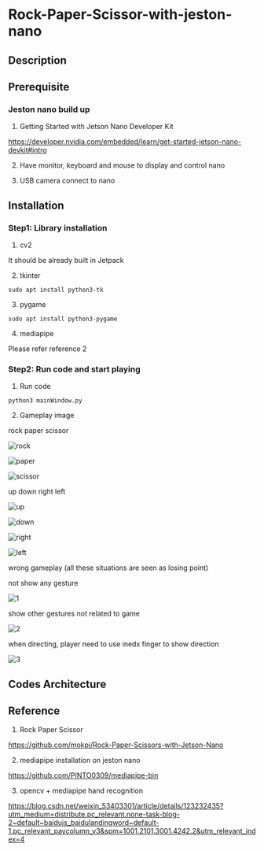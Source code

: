 # Rock-Paper-Scissor-with-jeston-nano

## Description

## Prerequisite
### Jeston nano build up
1. Getting Started with Jetson Nano Developer Kit

https://developer.nvidia.com/embedded/learn/get-started-jetson-nano-devkit#intro

2. Have monitor, keyboard and mouse to display and control nano

3. USB camera connect to nano

## Installation
### Step1: Library installation
1. cv2

It should be already built in Jetpack

2. tkinter

```
sudo apt install python3-tk
```

3. pygame

```
sudo apt install python3-pygame
```

4. mediapipe

Please refer reference 2

### Step2: Run code and start playing
1. Run code

```
python3 mainWindow.py
```

2. Gameplay image

rock paper scissor

![rock](./readme_photo/rock.png)

![paper](./readme_photo/paper.png)

![scissor](./readme_photo/scissor.png)

up down right left

![up](./readme_photo/up.png)

![down](./readme_photo/down.png)

![right](./readme_photo/right.png)

![left](./readme_photo/left.png)

wrong gameplay (all these situations are seen as losing point)

not show any gesture

![1](./readme_photo/wrong_gameplay1.png)

show other gestures not related to game

![2](./readme_photo/wrong_gameplay2.png)

when directing, player need to use inedx finger to show direction

![3](./readme_photo/wrong_gameplay3.png)

## Codes Architecture 

## Reference
1. Rock Paper Scissor

https://github.com/mokpi/Rock-Paper-Scissors-with-Jetson-Nano

2. mediapipe installation on jeston nano

https://github.com/PINTO0309/mediapipe-bin

3. opencv + mediapipe hand recognition

https://blog.csdn.net/weixin_53403301/article/details/123232435?utm_medium=distribute.pc_relevant.none-task-blog-2~default~baidujs_baidulandingword~default-1.pc_relevant_paycolumn_v3&spm=1001.2101.3001.4242.2&utm_relevant_index=4
